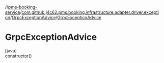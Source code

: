 //[pms-booking-service](../../../index.md)/[com.github.j4c62.pms.booking.infrastructure.adapter.driver.exception](../index.md)/[GrpcExceptionAdvice](index.md)/[GrpcExceptionAdvice](-grpc-exception-advice.md)

# GrpcExceptionAdvice

[java]\
constructor()
